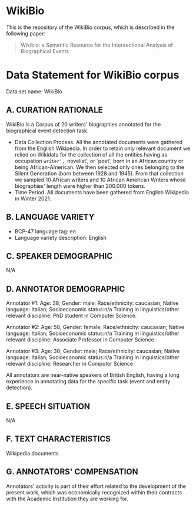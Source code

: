 # WikiBio

This is the repository of the WikiBio corpus, which is described in the following paper:

> Wikibio: a Semantic Resource for the Intersectional Analysis of Biographical Events

# Data Statement for WikiBio corpus

Data set name: WikiBio

## A. CURATION RATIONALE

WikiBio is a Corpus of 20 writers' biographies annotated for the biographical event detection task.

- Data Collection Process. All the annotated documents were gathered from the English Wikipedia. In order to retain only relevant document we relied on Wikidata for the collection of all the entities having as occupation `writer', `novelist', or `poet', born in an African country or being African-American. We then selected only ones belonging to the Silent Generation (born between 1928 and 1945). From that collection we sampled 10 African writers and 10 African American Writers whose biographies' length were higher than 200.000 tokens. 
- Time Period. All documents have been gathered from English Wikipedia in Winter 2021.

## B. LANGUAGE VARIETY

- BCP-47 language tag: en 
- Language variety description: English

## C. SPEAKER DEMOGRAPHIC 

N/A

## D. ANNOTATOR DEMOGRAPHIC

Annotator #1: Age: 38; Gender: male; Race/ethnicity: caucasian; Native language: Italian; Socioeconomic status:n/a Training in linguistics/other relevant discipline: PhD student in Computer Science.

Annotator #2: Age: 50; Gender: female; Race/ethnicity: caucasian; Native language: Italian; Socioeconomic status:n/a Training in linguistics/other relevant discipline: Associate Professor in Computer Science

Annotator #3: Age: 30; Gender: male; Race/ethnicity: caucasian; Native language: Italian; Socioeconomic status:n/a Training in linguistics/other relevant discipline: Researcher in Computer Science

All annotators are near-native speakers of British English, having a long experience in annotating data for the specific task (event and entity detection).
## E. SPEECH SITUATION

N/A

## F. TEXT CHARACTERISTICS
Wikipedia documents

## G. ANNOTATORS' COMPENSATION

Annotators' activity is part of their effort related to the development of the present work, which was economically recognized within their contracts with the Academic Institution they are working for. 
